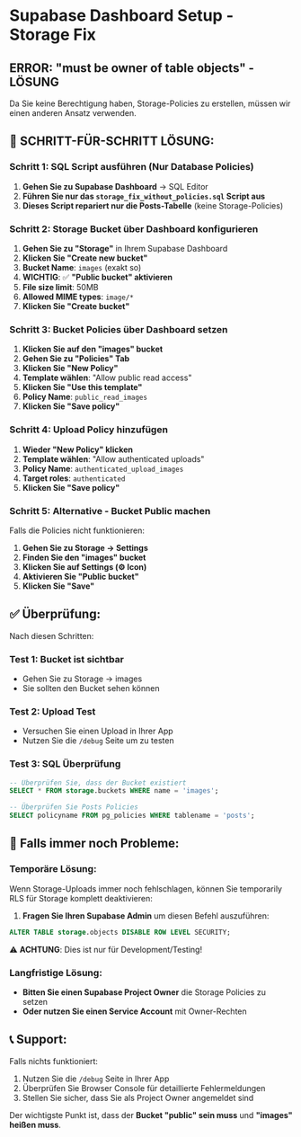 # Supabase Dashboard Setup - Storage Fix

## ERROR: "must be owner of table objects" - LÖSUNG

Da Sie keine Berechtigung haben, Storage-Policies zu erstellen, müssen wir einen anderen Ansatz verwenden.

## 🔧 **SCHRITT-FÜR-SCHRITT LÖSUNG:**

### **Schritt 1: SQL Script ausführen (Nur Database Policies)**

1. **Gehen Sie zu Supabase Dashboard** → SQL Editor
2. **Führen Sie nur das `storage_fix_without_policies.sql` Script aus**
3. **Dieses Script repariert nur die Posts-Tabelle** (keine Storage-Policies)

### **Schritt 2: Storage Bucket über Dashboard konfigurieren**

1. **Gehen Sie zu "Storage"** in Ihrem Supabase Dashboard
2. **Klicken Sie "Create new bucket"**
3. **Bucket Name**: `images` (exakt so)
4. **WICHTIG**: ✅ **"Public bucket" aktivieren**
5. **File size limit**: 50MB
6. **Allowed MIME types**: `image/*`
7. **Klicken Sie "Create bucket"**

### **Schritt 3: Bucket Policies über Dashboard setzen**

1. **Klicken Sie auf den "images" bucket**
2. **Gehen Sie zu "Policies" Tab**
3. **Klicken Sie "New Policy"**
4. **Template wählen**: "Allow public read access"
5. **Klicken Sie "Use this template"**
6. **Policy Name**: `public_read_images`
7. **Klicken Sie "Save policy"**

### **Schritt 4: Upload Policy hinzufügen**

1. **Wieder "New Policy" klicken**
2. **Template wählen**: "Allow authenticated uploads"
3. **Policy Name**: `authenticated_upload_images`
4. **Target roles**: `authenticated`
5. **Klicken Sie "Save policy"**

### **Schritt 5: Alternative - Bucket Public machen**

Falls die Policies nicht funktionieren:

1. **Gehen Sie zu Storage → Settings**
2. **Finden Sie den "images" bucket**
3. **Klicken Sie auf Settings (⚙️ Icon)**
4. **Aktivieren Sie "Public bucket"**
5. **Klicken Sie "Save"**

## ✅ **Überprüfung:**

Nach diesen Schritten:

### **Test 1: Bucket ist sichtbar**
- Gehen Sie zu Storage → images
- Sie sollten den Bucket sehen können

### **Test 2: Upload Test**
- Versuchen Sie einen Upload in Ihrer App
- Nutzen Sie die `/debug` Seite um zu testen

### **Test 3: SQL Überprüfung**
```sql
-- Überprüfen Sie, dass der Bucket existiert
SELECT * FROM storage.buckets WHERE name = 'images';

-- Überprüfen Sie Posts Policies
SELECT policyname FROM pg_policies WHERE tablename = 'posts';
```

## 🚨 **Falls immer noch Probleme:**

### **Temporäre Lösung:**
Wenn Storage-Uploads immer noch fehlschlagen, können Sie temporarily RLS für Storage komplett deaktivieren:

1. **Fragen Sie Ihren Supabase Admin** um diesen Befehl auszuführen:
```sql
ALTER TABLE storage.objects DISABLE ROW LEVEL SECURITY;
```

⚠️ **ACHTUNG**: Dies ist nur für Development/Testing!

### **Langfristige Lösung:**
- **Bitten Sie einen Supabase Project Owner** die Storage Policies zu setzen
- **Oder nutzen Sie einen Service Account** mit Owner-Rechten

## 📞 **Support:**

Falls nichts funktioniert:
1. Nutzen Sie die `/debug` Seite in Ihrer App
2. Überprüfen Sie Browser Console für detaillierte Fehlermeldungen
3. Stellen Sie sicher, dass Sie als Project Owner angemeldet sind

Der wichtigste Punkt ist, dass der **Bucket "public" sein muss** und **"images" heißen muss**.